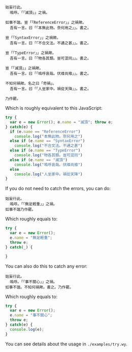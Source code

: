 ```wenyan
姑妄行此。
  嗚呼。「「滅頂」」之禍。

如事不諧。豈「「ReferenceError」」之禍歟。
  吾有一言。曰「「本無此物。奈何用之」」。書之。

豈「「SyntaxError」」之禍歟。
  吾有一言。曰「「不合文法。不通之甚」」。書之。

豈「「TypeError」」之禍歟。
  吾有一言。曰「「物各其類。豈可混同」」。書之。

豈「「滅頂」」之禍歟。
  吾有一言。曰「「嗚呼哀哉。伏维尚飨」」。書之。

不知何禍歟。名之曰「奇禍」。
  吾有一言。曰「「人坐家中。禍從天降」」。書之。

乃作罷。

```

Which is roughly equivalent to this JavaScript:

```js
try {
  var e = new Error(); e.name = "滅頂"; throw e;
} catch(e) {
  if (e.name == "ReferenceError")
    console.log("本無此物。奈何用之")
  else if (e.name == "SyntaxError")
    console.log("不合文法。不通之甚")
  else if (e.name == "TypeError")
    console.log("物各其類。豈可混同")
  else if (e.name == "滅頂")
    console.log("嗚呼哀哉。伏维尚飨")
  else
    console.log("人坐家中。禍從天降")
}
```

If you do not need to catch the errors, you can do:

```wenyan
姑妄行此。
  嗚呼。「「無足輕重」」之禍。
如事不諧乃作罷。
```

Which roughly equals to:

```js
try {
  var e = new Error(); 
  e.name = "無足輕重"; 
  throw e;
} catch(_) {

}
```

You can also do this to catch any error:

```wenyan
姑妄行此。
  嗚呼。「「事不關心」」之禍。
如事不諧。不知何禍歟。書之。乃作罷。
```

Which roughly equals to:

```js
try {
  var e = new Error(); 
  e.name = "事不關心"; 
  throw e;
} catch(e) {
  console.log(e);
}
```

You can see details about the usage in `./examples/try.wy`.